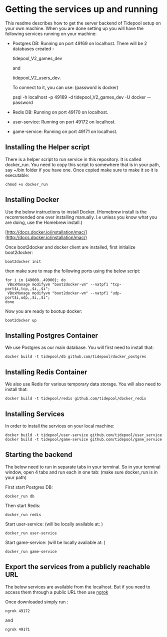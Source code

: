 # Getting the services up and running

This readme describes how to get the server backend of Tidepool setup on your own machine. When you are done setting up you will have the following services running on your machine:

* Postgres DB: Running on port 49169 on localhost. There will be 2 databases created - 
    
    tidepool_V2_games_dev 

    and 
    
    tidepool_V2_users_dev. 
  
  To connect to it, you can use: (password is docker)
    
    psql -h localhost -p 49169 -d tidepool_V2_games_dev -U docker --password

* Redis DB: Running on port 49170 on localhost. 

* user-service: Running on port 49172 on localhost. 

* game-service: Running on port 49171 on localhost.

## Installing the Helper script

There is a helper script to run service in this repository. It is called docker_run. You need to copy this script to somewhere that is in your path, say ~/bin folder if you have one. Once copied make sure to make it so it is executable:

    chmod +x docker_run

## Installing Docker

Use the below instructions to install Docker. (Homebrew install is the recommended one over installing manually. I.e unless you know what you are doing, use the Homebrew install.)

[http://docs.docker.io/installation/mac/](http://docs.docker.io/installation/mac/)

Once boot2docker and docker client are installed, first initialize boot2docker:

    boot2docker init

then make sure to map the following ports using the below script: 

    for i in {49000..49900}; do
     VBoxManage modifyvm "boot2docker-vm" --natpf1 "tcp-port$i,tcp,,$i,,$i";
     VBoxManage modifyvm "boot2docker-vm" --natpf1 "udp-port$i,udp,,$i,,$i";
    done

Now you are ready to bootup docker:
  
    boot2docker up

## Installing Postgres Container

We use Postgres as our main database. You will first need to install that:

    docker build -t tidepool/db github.com/tidepool/docker_postgres

## Installing Redis Container

We also use Redis for various temporary data storage. You will also need to install that:

    docker build -t tidepool/redis github.com/tidepool/docker_redis

## Installing Services

In order to install the services on your local machine:

    docker build -t tidepool/user-service github.com/tidepool/user_service
    docker build -t tidepool/game-service github.com/tidepool/game_service

## Starting the backend 

The below need to run in separate tabs in your terminal. So in your terminal window, open 4 tabs and run each in one tab: (make sure docker_run is in your path)

First start Postgres DB:

    docker_run db 

Then start Redis:

    docker_run redis 

Start user-service: (will be locally available at: [](http://localhost:49172))

    docker_run user-service

Start game-service: (will be locally available at: [](http://localhost:49171))

    docker_run game-service

## Export the services from a publicly reachable URL

The below services are available from the localhost. But if you need to access them through a public URL then use [ngrok](https://ngrok.com/download)

Once downloaded simply run :

    ngrok 49172 

and 

    ngrok 49171 


